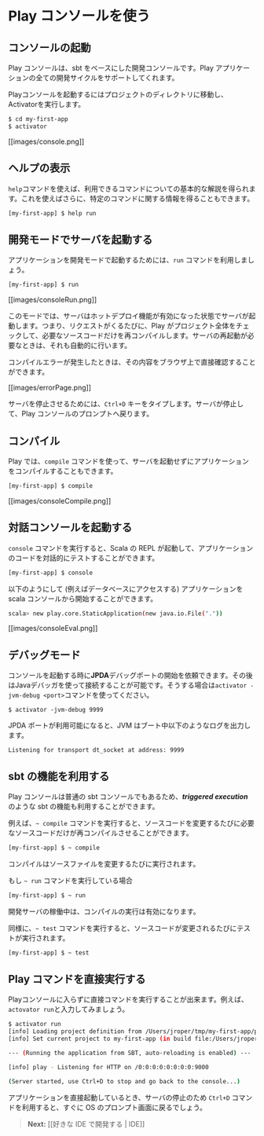 <!--- Copyright (C) 2009-2013 Typesafe Inc. <http://www.typesafe.com> -->
<!--
# Using the Play console
-->
# Play コンソールを使う

<!--
## Launching the console
-->
## コンソールの起動

<!--
The Play console is a development console based on sbt that allows you to manage a Play application’s complete development cycle.
-->
Play コンソールは、sbt をベースにした開発コンソールです。Play アプリケーションの全ての開発サイクルをサポートしてくれます。

<!--
To launch the Play console, change to the directory of your project, and run Activator:
-->
Playコンソールを起動するにはプロジェクトのディレクトリに移動し、Activatorを実行します。

```bash
$ cd my-first-app
$ activator
```

[[images/console.png]]

<!--
## Getting help
-->
## ヘルプの表示

<!--
Use the `help` command to get basic help about the available commands.  You can also use this with a specific command to get information about that command:
-->
`help`コマンドを使えば、利用できるコマンドについての基本的な解説を得られます。これを使えばさらに、特定のコマンドに関する情報を得ることもできます。

```bash
[my-first-app] $ help run
```

<!--
## Running the server in development mode
-->
## 開発モードでサーバを起動する

<!--
To run the current application in development mode, use the `run` command:
-->
アプリケーションを開発モードで起動するためには、`run` コマンドを利用しましょう。

```bash
[my-first-app] $ run
```

[[images/consoleRun.png]]

<!--
In this mode, the server will be launched with the auto-reload feature enabled, meaning that for each request Play will check your project and recompile required sources. If needed the application will restart automatically.
-->
このモードでは、サーバはホットデプロイ機能が有効になった状態でサーバが起動します。つまり、リクエストがくるたびに、Play がプロジェクト全体をチェックして、必要なソースコードだけを再コンパイルします。サーバの再起動が必要なときは、それも自動的に行います。

<!--
If there are any compilation errors you will see the result of the compilation directly in your browser:
-->
コンパイルエラーが発生したときは、その内容をブラウザ上で直接確認することができます。

[[images/errorPage.png]]

<!--
To stop the server, type `Crtl+D` key, and you will be returned to the Play console prompt.
-->
サーバを停止させるためには、`Ctrl+D` キーをタイプします。サーバが停止して、Play コンソールのプロンプトへ戻ります。

<!--
## Compiling
-->
## コンパイル

<!--
In Play you can also compile your application without running the server. Just use the `compile` command:
-->
Play では、`compile` コマンドを使って、サーバを起動せずにアプリケーションをコンパイルすることもできます。

```bash
[my-first-app] $ compile
```

[[images/consoleCompile.png]]

<!--
## Launch the interactive console
-->
## 対話コンソールを起動する

<!--
Type `console` to enter the interactive Scala console, which allows you to test your code interactively:
-->
`console` コマンドを実行すると、Scala の REPL が起動して、アプリケーションのコードを対話的にテストすることができます。

```bash
[my-first-app] $ console
```

<!--
To start application inside scala console (e.g to access database):
-->
以下のようにして (例えばデータベースにアクセスする) アプリケーションを scala コンソールから開始することができます。
```bash
scala> new play.core.StaticApplication(new java.io.File("."))
```

[[images/consoleEval.png]] 

<!--
## Debugging
-->
## デバッグモード

<!--
You can ask Play to start a **JPDA** debug port when starting the console. You can then connect using Java debugger. Use the `activator -jvm-debug <port>` command to do that:
-->
コンソールを起動する時に**JPDA**デバッグポートの開始を依頼できます。その後はJavaデバッガを使って接続することが可能です。そうする場合は`activator -jvm-debug <port>`コマンドを使ってください。

```
$ activator -jvm-debug 9999
```

<!--
When a JPDA port is available, the JVM will log this line during boot:
-->
JPDA ポートが利用可能になると、JVM はブート中以下のようなログを出力します。

```
Listening for transport dt_socket at address: 9999
```

<!--
## Using sbt features
-->
## sbt の機能を利用する

<!--
The Play console is just a normal sbt console, so you can use sbt features such as **triggered execution**. 
-->
Play コンソールは普通の sbt コンソールでもあるため、***triggered execution*** のような sbt の機能も利用することができます。

<!--
For example, using `~ compile`
-->
例えば、`~ compile` コマンドを実行すると、ソースコードを変更するたびに必要なソースコードだけが再コンパイルさせることができます。

```bash
[my-first-app] $ ~ compile
```

<!--
The compilation will be triggered each time you change a source file.
-->
コンパイルはソースファイルを変更するたびに実行されます。

<!--
If you are using `~ run`
-->
もし `~ run` コマンドを実行している場合

```bash
[my-first-app] $ ~ run
```

<!--
The triggered compilation will be enabled while a development server is running.
-->
開発サーバの稼働中は、コンパイルの実行は有効になります。

<!--
You can also do the same for `~ test`, to continuously test your project each time you modify a source file:
-->
同様に、`~ test` コマンドを実行すると、ソースコードが変更されるたびにテストが実行されます。

```bash
[my-first-app] $ ~ test
```

<!--
## Using the play commands directly
-->
## Play コマンドを直接実行する

<!--
You can also run commands directly without entering the Play console. For example, enter `activator run`:
-->
Playコンソールに入らずに直接コマンドを実行することが出来ます。例えば、`actovator run`と入力してみましょう。

```bash
$ activator run
[info] Loading project definition from /Users/jroper/tmp/my-first-app/project
[info] Set current project to my-first-app (in build file:/Users/jroper/tmp/my-first-app/)

--- (Running the application from SBT, auto-reloading is enabled) ---

[info] play - Listening for HTTP on /0:0:0:0:0:0:0:0:9000

(Server started, use Ctrl+D to stop and go back to the console...)
```

<!--
The application starts directly. When you quit the server using `Ctrl+D`, you will come back to your OS prompt.
-->
アプリケーションを直接起動しているとき、サーバの停止のため `Ctrl+D` コマンドを利用すると、すぐに OS のプロンプト画面に戻るでしょう。

<!--
> **Next:** [[Setting-up your preferred IDE | IDE]]
-->
> **Next:** [[好きな IDE で開発する | IDE]]
